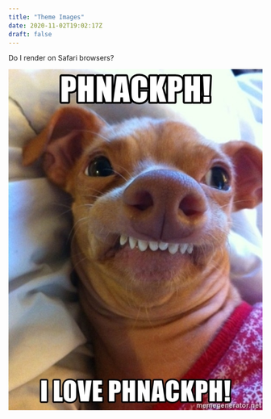 ```yaml
---
title: "Theme Images"
date: 2020-11-02T19:02:17Z
draft: false
---
```


Do I render on Safari browsers?

![image](images/phnackph-i-love-phnackph-memegenerator.jpg)
